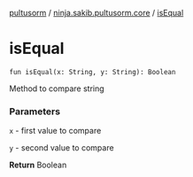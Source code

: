[pultusorm](../index.md) / [ninja.sakib.pultusorm.core](index.md) / [isEqual](.)

# isEqual

`fun isEqual(x: String, y: String): Boolean`

Method to compare string

### Parameters

`x` - first value to compare

`y` - second value to compare

**Return**
Boolean

